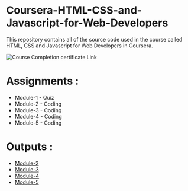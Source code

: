 # Coursera-HTML-CSS-and-Javascript-for-Web-Developers

This repository contains all of the source code used in the course called HTML, CSS and Javascript for Web Developers in Coursera.

![Course Completion certificate Link](https://coursera.org/share/04b381f939cefc8c7fcfe6dcb9c1ce3f)


# Assignments :

* Module-1 - Quiz 
* Module-2 - Coding
* Module-3 - Coding
* Module-4 - Coding
* Module-5 - Coding


# Outputs :

* [Module-2]()
* [Module-3]()
* [Module-4]()
* [Module-5]()
